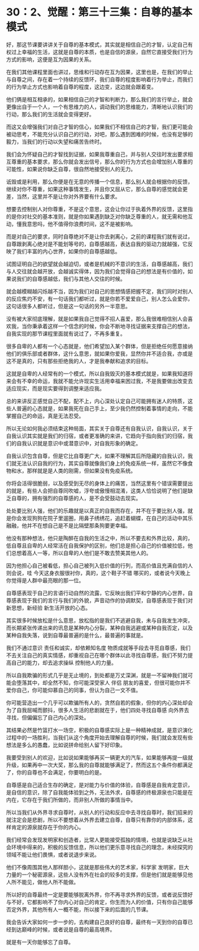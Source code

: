 # 30：2、觉醒：第三十三集：自尊的基本模式

好，那这节课要讲讲关于自尊的基本模式，其实就是相信自己的才智，认定自己有权过上幸福的生活，这就是自尊的本质，也是自信的源泉，自然它直接受我们行为方式的影响，这便是互为因果的关系。

在我们其他课程里面也讲过，思维和行动存在互为因果，这里也是，在我们的举止与自尊之间，存在着一个持续的反馈环，我们自尊的程度影响着行为举止，而我们的行为举止方式也影响着自尊的程度，这边变，这边就会跟着变。

他们俩是相互相承的，如果相信自己的才智和判断力，那么我们的言行举止，就会更像出自于一个人，一个有思维力的人，调动我们的思维能力，清晰地认识我们的行动，那么我们的生活就会变得更好。

而这又会增强我们对自己才智的信心，如果我们不相信自己的才智，我们更可能会被动思考，不能充分认识自己的行动，对吧，那么遇到困难的时候，也没有足够的毅力，当我们的行动以失望和痛苦告终时。

我们会为怀疑自己的才智找到证据，如果我尊重自己，并与别人交往时发出要求相互尊重的基本要求，那么你就会发出信号，那么你的行为方式也会增加别人尊重的可能性，如果说你缺乏自尊，很自然地接受别人的无力。

诋毁或是利用，那么你便是在无意的传播一个信息，那么别人就会根据你的反馈，继续对你不尊重，如果这种事情发生，并且你又屈从它，那么自尊的感觉就会更差，当然，这里并不是让你对外界要有什么要求。

想要去控制别人对你尊重，不是这个意思，这会让你过于执着外界的反馈，这里指的是你对社交的基本准则，就是你如果遇到缺乏对你缺乏尊重的人，就无需和他互动，懂我意思吗，他不值得你浪费时间，这不是被影响。

而是对自己的要求，同时自尊绝对不是让你去剥离心，之前的课程我们就有说过，自尊跟剥离心绝对是不能划等号的，自尊感越高，表达自我的驱动力就越强，它反映了我们丰富的内心世界，如果你的自尊感越低。

试图证明自己的欲望就会越迫切，或者是机械的不意识的生活，自尊感越高，我们与人交往就会越开放，会越诚实得体，因为我们会觉得自己的想法是有价值的，如果说我们的自尊感越低，我们与其他人交往的时候。

就会越模糊越闪烁越不当，因为我们对自己的思想情感把握不定，我们同时对别人的反应焦灼不安，有一句话我们都听过，就是你若不爱爱自己，别人怎么会爱你，这句话很多人都听过，但是这一句话的另外一半意思。

没有被大家彻底理解，就是如果我自己觉得不招人喜爱，那么我很难相信别人会喜欢我，当你秉承着这样一个信念的时候，你会不断地寻找证据来支撑自己的想法，自我实现的那节课程里面就有说过了，不再多重复。

很多自卑的人都有一个心态就是，他们希望加入某个群体，但是拒绝任何愿意接纳他们的俱乐部或者群体，这什么意思，就如果你爱我，显然你并不适合我，亦或是这不是真的，只有那些拒绝我的人，才是我奉献和追求的目标。

这就是自卑的人经常有的一个模式，所以自我毁灭的基本模式就是，如果我知道将来会有不幸的命运，我就不能允许现实生活用幸福来困过我，不是我要做出改变去适应现实，而是现实要得到调整来适应我。

总的来讲反正感觉自己不配，配不上，内心深处认定自己可能拥有迷人的特质，这些人普遍的心态就是，如果我死在自己手上，至少我仍然控制着事情的走向，不能掌握自己的命运，真是无法忍受。

所以无论如何我必须结束这种局面，其实关于自尊还有自我认识，自我认识，关于自我认识其实就是我们的归宿，或者更准确的来讲，它趋向于指向我们的归宿，我们的自我认识就是意识中或潜意识中，对自我形象的确定。

自我认识包含自尊，但是它比自尊更广大，如果不理解其后所隐藏的自我认识，我们就无法认识自我的行为，其实自尊就像我们身上的免疫系统一样，虽然它不像食物和水，那样就是是人类的刚需，但如果没有免疫系统。

你将会活得很脆弱，以及感受到无尽的身体上的痛苦，当然这里有个错误需要提出的就是，有些人会把自尊同吹嘘，浮夸或傲慢相混淆，这类人恰恰说明了他们是缺乏自尊的，拥有强烈的自尊感的人，是不会受鼓动去现实。

处处要比别人强，他们的乐趣就是以真正的自我而存在，并不在于要比别人强，就是你会发现狗狗在院子里遛圈，用鼻子绣绣花，追赶着蝴蝶，在自己的活动中其乐融融，他并不在想自己是不是比隔壁那条狗要更幸福。

他没有那种想法，他只是陶醉在自我的生活之中，所以不要去和外界比较，真的，低自尊且自卑的人经常活在自我保护的区别，他们总是担心自己的价值被拉低，他们总想着高人一等，所以自卑的人他们是不敢去赞美其他人的。

因为他担心自己被看低，担心自己被列入低价值的行列，而高价值且充满自信的人则会说，哇 今天这身衣服很衬你，真的，这个鞋子不错 哪买的，或者说今天晚上你觉得是人群中最亮眼的那一位。

自尊感表现于自己的言语行动自然的流露，它反映出我们平和宁静的内心世界，自尊感表现于我们的言行与我们的外貌，声音动作的协调默契，自尊感表现于我们对新思想，新经验 新生活开放的心态。

其实很多时候放松是什么意思，放松指的是我们不逃避自我，未与自我发生冲突，而长期紧张传递出来的讯息是某种内心分裂，某种自我逃避或某种自我否定，以及某种自我失落，说到自尊最普遍的是什么，最普遍的事就是。

我们不通过意识 责任和诚实，却依赖知名度 物质成就等手段去寻觅自尊感，我们不去关注自己的真实情感，却重视自己在哪个群体以此寻找自尊感，我们不努力提高自己的能力，却去追求操纵 控制他人的力量。

所以自我欺骗的形式几乎是无止境的，到处都是万丈深渊，就是一不留神我们就可能会堕落其中，却全然不知，你可能深受家人 伴侣 朋友的喜爱，但很可能你并不爱你自己，你可能仰慕自己的同事，但认为自己一文不值。

你可能营造出一个几乎可以欺骗所有人的，贪然自若的假象，但你的内心深处却会为了自我屈喊而颤抖，很多人生活的悲剧就在于，他们四处寻找自尊感 向外界去寻找，但偏偏忘了自己内心的深处。

其结果必然是竹篮打水一场空，积极的自尊感实际上是一种精神成就，是意识演化过程中的一场胜利，当我们从这个角度开始去理解自尊的时候，我们就会发现有些想法是多么的愚蠢，比如说拼命给别人留下好印象。

我要受到别人的欢迎，比如说如果能够再买一辆更大的汽车，如果能够再提一级就升级，如果再中一次大奖，那么我的自尊就能够满足了，然而这五个条件你都满足了，你的自尊也不会满足，你要明白的是。

自尊感是自己适合生存的确定，是对能力与价值的体验，自尊感是自我肯定意识，是自信的意识，除了自我能体验到之外，无法外求，自尊感的终极源泉也只能是在内在，它存在于我们所做的，而非别人所做的事情当中。

所以当我们从外界寻求自尊时，从别人的行动和反应中去寻找自尊时，我们招来的就注定会是悲剧，所以不要想着从外界去建立自尊，自尊只有靠你的内部体系，这样肯定的源泉就存在于你的内心。

我们经常会发现发明家和创造者，比常人更能接受孤独的情境，也就是说缺乏从社会环境中得来的，积极的反馈信息，所以他们更乐意寻找自己的理念，未经探究的领域不能让他们畏惧，或者说退步来说。

他们不像周围其他人那样胆小，这就是那些伟大的艺术家，科学家 发明家，巨大力量的一个秘密源泉，这些人没有外在社会的较多的支撑，但是他们就是能够见他人所不能见，做他人所不能做。

所以好的自尊最终一定是要能够脱离外界，你不再寻求外界的反馈，或者说反馈好与不好，它都影响不了你内心对自己的肯定，你生而为人的价值，只有你自己能够否定外界，其他所有人一概不能，所以接下来的后面的几节课。

我会告诉大家如何一步一步的，去构建自己良好的自尊，最终有一天到你的自尊已经到达巅峰的时候，或者说是自尊的最高境界。

就是有一天你能够忘了自尊。